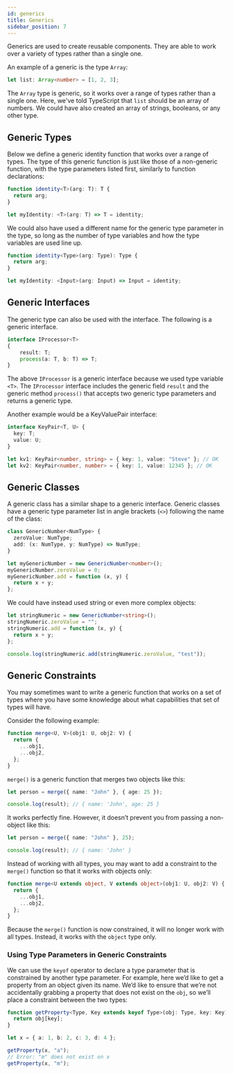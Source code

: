 ```yaml
---
id: generics
title: Generics
sidebar_position: 7
---
```


Generics are used to create reusable components. They are able to work over a variety of types rather than a single one.

An example of a generic is the type `Array`:

```ts
let list: Array<number> = [1, 2, 3];
```

The `Array` type is generic, so it works over a range of types rather than a single one. Here, we've told TypeScript that `list` should be an array of numbers. We could have also created an array of strings, booleans, or any other type.

## Generic Types

Below we define a generic identity function that works over a range of types. The type of this generic function is just like those of a non-generic function, with the type parameters listed first, similarly to function declarations:

```ts
function identity<T>(arg: T): T {
  return arg;
}

let myIdentity: <T>(arg: T) => T = identity;
```

We could also have used a different name for the generic type parameter in the type, so long as the number of type variables and how the type variables are used line up.

```ts
function identity<Type>(arg: Type): Type {
  return arg;
}

let myIdentity: <Input>(arg: Input) => Input = identity;
```

## Generic Interfaces

The generic type can also be used with the interface. The following is a generic interface.

```ts
interface IProcessor<T>
{
    result: T;
    process(a: T, b: T) => T;
}
```

The above `IProcessor` is a generic interface because we used type variable `<T>`. The `IProcessor` interface includes the generic field `result` and the generic method `process()` that accepts two generic type parameters and returns a generic type.

Another example would be a KeyValuePair interface:

```ts
interface KeyPair<T, U> {
  key: T;
  value: U;
}

let kv1: KeyPair<number, string> = { key: 1, value: "Steve" }; // OK
let kv2: KeyPair<number, number> = { key: 1, value: 12345 }; // OK
```

## Generic Classes

A generic class has a similar shape to a generic interface. Generic classes have a generic type parameter list in angle brackets (`<>`) following the name of the class:

```ts
class GenericNumber<NumType> {
  zeroValue: NumType;
  add: (x: NumType, y: NumType) => NumType;
}

let myGenericNumber = new GenericNumber<number>();
myGenericNumber.zeroValue = 0;
myGenericNumber.add = function (x, y) {
  return x + y;
};
```

We could have instead used string or even more complex objects:

```ts
let stringNumeric = new GenericNumber<string>();
stringNumeric.zeroValue = "";
stringNumeric.add = function (x, y) {
  return x + y;
};

console.log(stringNumeric.add(stringNumeric.zeroValue, "test"));
```

## Generic Constraints

You may sometimes want to write a generic function that works on a set of types where you have some knowledge about what capabilities that set of types will have.

Consider the following example:

```ts
function merge<U, V>(obj1: U, obj2: V) {
  return {
    ...obj1,
    ...obj2,
  };
}
```

`merge()` is a generic function that merges two objects like this:

```ts
let person = merge({ name: "John" }, { age: 25 });

console.log(result); // { name: 'John', age: 25 }
```

It works perfectly fine. However, it doesn’t prevent you from passing a non-object like this:

```ts
let person = merge({ name: "John" }, 25);

console.log(result); // { name: 'John' }
```

Instead of working with all types, you may want to add a constraint to the `merge()` function so that it works with objects only:

```ts
function merge<U extends object, V extends object>(obj1: U, obj2: V) {
  return {
    ...obj1,
    ...obj2,
  };
}
```

Because the `merge()` function is now constrained, it will no longer work with all types. Instead, it works with the `object` type only.

### Using Type Parameters in Generic Constraints

We can use the `keyof` operator to declare a type parameter that is constrained by another type parameter. For example, here we’d like to get a property from an object given its name. We’d like to ensure that we’re not accidentally grabbing a property that does not exist on the `obj`, so we’ll place a constraint between the two types:

```ts
function getProperty<Type, Key extends keyof Type>(obj: Type, key: Key) {
  return obj[key];
}

let x = { a: 1, b: 2, c: 3, d: 4 };

getProperty(x, "a");
// Error: "m" does not exist on x
getProperty(x, "m");
```
